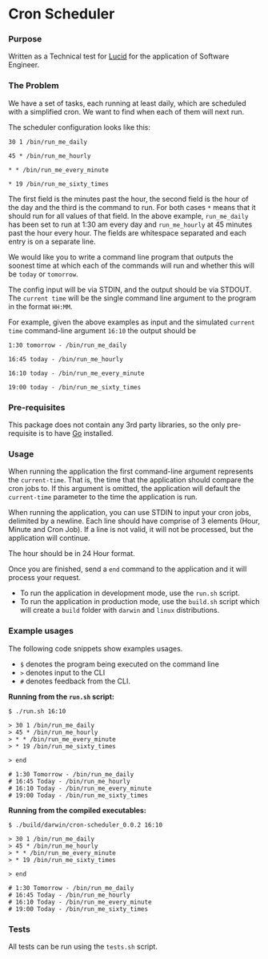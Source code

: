 # Cron Scheduler

### Purpose
Written as a Technical test for [Lucid](https://luc.id/) for the application of Software Engineer.

### The Problem
We have a set of tasks, each running at least daily, which are scheduled with a simplified cron. We want to find when each of them will next run.

The scheduler configuration looks like this:

```text
30 1 /bin/run_me_daily

45 * /bin/run_me_hourly

* * /bin/run_me_every_minute

* 19 /bin/run_me_sixty_times
```

The first field is the minutes past the hour, the second field is the hour of the day and the third is the command to run. For both cases `*` means that it should run for all values of that field. In the above example, `run_me_daily` has been set to run at 1:30 am every day and `run_me_hourly` at 45 minutes past the hour every hour. The fields
 are whitespace separated and each entry is on a separate line.

We would like you to write a command line program that outputs the soonest time at which each of the commands will run and whether this will be `today` or `tomorrow`.

The config input will be via STDIN, and the output should be via STDOUT. The `current time` will be the single command line argument to the program in the format `HH:MM`.

For example, given the above examples as input and the simulated `current time` command-line argument `16:10` the output should be

```text
1:30 tomorrow - /bin/run_me_daily

16:45 today - /bin/run_me_hourly

16:10 today - /bin/run_me_every_minute

19:00 today - /bin/run_me_sixty_times
```

### Pre-requisites
This package does not contain any 3rd party libraries, so the only pre-requisite is to have [Go](https://golang.org/dl/) installed. 

### Usage
When running the application the first command-line argument represents the `current-time`. That is, the time that the application should compare the cron jobs to. If this argument is omitted, the application will default the `current-time` parameter to the time the application is run. 

When running the application, you can use STDIN to input your cron jobs, delimited by a newline. Each line should have comprise of 3 elements (Hour, Minute and Cron Job). If a line is not valid, it will not be processed, but the application will continue.

The hour should be in 24 Hour format. 

Once you are finished, send a `end` command to the application and it will process your request. 

- To run the application in development mode, use the `run.sh` script. 
- To run the application in production mode, use the `build.sh` script which will create a `build` folder with `darwin` and `linux` distributions.

### Example usages
The following code snippets show examples usages. 

- `$` denotes the program being executed on the command line
- `>` denotes input to the CLI 
- `#` denotes feedback from the CLI. 

**Running from the `run.sh` script:**
```text
$ ./run.sh 16:10

> 30 1 /bin/run_me_daily
> 45 * /bin/run_me_hourly
> * * /bin/run_me_every_minute
> * 19 /bin/run_me_sixty_times

> end

# 1:30 Tomorrow - /bin/run_me_daily
# 16:45 Today - /bin/run_me_hourly
# 16:10 Today - /bin/run_me_every_minute
# 19:00 Today - /bin/run_me_sixty_times
```

**Running from the compiled executables:**
```text
$ ./build/darwin/cron-scheduler_0.0.2 16:10

> 30 1 /bin/run_me_daily
> 45 * /bin/run_me_hourly
> * * /bin/run_me_every_minute
> * 19 /bin/run_me_sixty_times

> end

# 1:30 Tomorrow - /bin/run_me_daily
# 16:45 Today - /bin/run_me_hourly
# 16:10 Today - /bin/run_me_every_minute
# 19:00 Today - /bin/run_me_sixty_times
```

### Tests
All tests can be run using the `tests.sh` script.